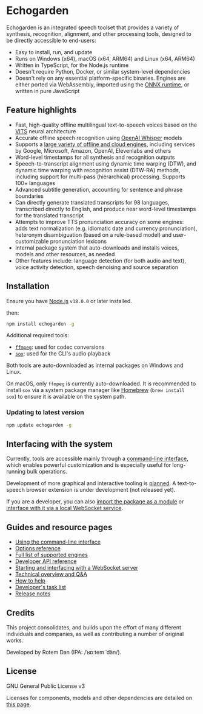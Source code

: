 # Echogarden

Echogarden is an integrated speech toolset that provides a variety of synthesis, recognition, alignment, and other processing tools, designed to be directly accessible to end-users:

* Easy to install, run, and update
* Runs on Windows (x64), macOS (x64, ARM64) and Linux (x64, ARM64)
* Written in TypeScript, for the Node.js runtime
* Doesn't require Python, Docker, or similar system-level dependencies
* Doesn't rely on any essential platform-specific binaries. Engines are either ported via WebAssembly, imported using the [ONNX runtime](https://onnxruntime.ai/), or written in pure JavaScript

## Feature highlights

* Fast, high-quality offline multilingual text-to-speech voices based on the [VITS](https://github.com/jaywalnut310/vits) neural architecture
* Accurate offline speech recognition using [OpenAI Whisper](https://openai.com/research/whisper) models
* Supports a [large variety of offline and cloud engines](docs/Engines.md), including services by Google, Microsoft, Amazon, OpenAI, Elevenlabs and others
* Word-level timestamps for all synthesis and recognition outputs
* Speech-to-transcript alignment using dynamic time warping (DTW), and dynamic time warping with recognition assist (DTW-RA) methods, including support for multi-pass (hierarchical) processing. Supports 100+ languages
* Advanced subtitle generation, accounting for sentence and phrase boundaries
* Can directly generate translated transcripts for 98 languages, transcribed directly to English, and produce near word-level timestamps for the translated transcript
* Attempts to improve TTS pronunciation accuracy on some engines: adds text normalization (e.g. idiomatic date and currency pronunciation), heteronym disambiguation (based on a rule-based model) and user-customizable pronunciation lexicons
* Internal package system that auto-downloads and installs voices, models and other resources, as needed
* Other features include: language detection (for both audio and text), voice activity detection, speech denoising and source separation

## Installation

Ensure you have [Node.js](https://nodejs.org/) `v18.0.0` or later installed.

then:
```bash
npm install echogarden -g
```

Additional required tools:
* [`ffmpeg`](https://ffmpeg.org/download.html): used for codec conversions
* [`sox`](https://sourceforge.net/projects/sox/): used for the CLI's audio playback

Both tools are auto-downloaded as internal packages on Windows and Linux.

On macOS, only `ffmpeg` is currently auto-downloaded. It is recommended to install `sox` via a system package manager like [Homebrew](https://brew.sh/) (`brew install sox`) to ensure it is available on the system path.

### Updating to latest version

```bash
npm update echogarden -g
```

## Interfacing with the system

Currently, tools are accessible mainly through a [command-line interface](docs/CLI.md), which enables powerful customization and is especially useful for long-running bulk operations.

Development of more graphical and interactive tooling is [planned](https://github.com/echogarden-project/echogarden/issues/28). A text-to-speech browser extension is under development (not released yet).

If you are a developer, you can also [import the package as a module](docs/API.md) or [interface with it via a local WebSocket service](docs/Server.md).

## Guides and resource pages

* [Using the command-line interface](docs/CLI.md)
* [Options reference](docs/Options.md)
* [Full list of supported engines](docs/Engines.md)
* [Developer API reference](docs/API.md)
* [Starting and interfacing with a WebSocket server](docs/Server.md)
* [Technical overview and Q&A](docs/Technical.md)
* [How to help](docs/Development.md)
* [Developer's task list](docs/Tasklist.md)
* [Release notes](docs/Releases.md)

## Credits

This project consolidates, and builds upon the effort of many different individuals and companies, as well as contributing a number of original works.

Developed by Rotem Dan (IPA: /ˈʁɒːtem ˈdän/).

## License

GNU General Public License v3

Licenses for components, models and other dependencies are detailed on [this page](docs/Licenses.md).

